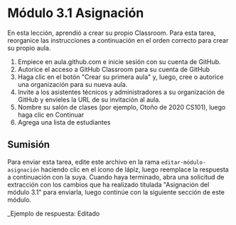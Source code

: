 # Módulo 3.1 Asignación

En esta lección, aprendió a crear su propio Classroom. Para esta tarea, reorganice las instrucciones a continuación en el orden correcto para crear su propio aula.
1. Empiece en aula.github.com e inicie sesión con su cuenta de GitHub.
2. Autorice el acceso a GitHub Classroom para su cuenta de GitHub
3. Haga clic en el botón "Crear su primera aula" y, luego, cree o autorice una organización para su nueva aula.
4. Invite a los asistentes técnicos y administradores a su organización de GitHub y envíeles la URL de su invitación al aula.
5. Nombre su salón de clases (por ejemplo, Otoño de 2020 CS101), luego haga clic en Continuar
6. Agrega una lista de estudiantes

## Sumisión

Para enviar esta tarea, edite este archivo en la rama `editar-módulo-asignación` haciendo clic en el ícono de lápiz, luego reemplace la respuesta a continuación con la suya. Cuando haya terminado, abra una solicitud de extracción con los cambios que ha realizado titulada "Asignación del módulo 3.1" para enviarla, luego continúe con la siguiente sección de este módulo.

_Ejemplo de respuesta: Editado
